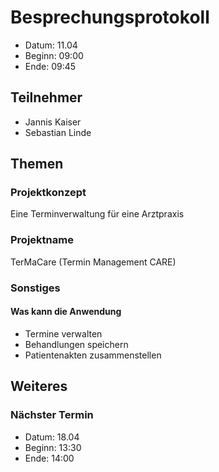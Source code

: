 # Besprechungsprotokoll

- Datum: 11.04
- Beginn: 09:00
- Ende: 09:45

## Teilnehmer

- Jannis Kaiser
- Sebastian Linde

## Themen

### Projektkonzept

Eine Terminverwaltung für eine Arztpraxis

### Projektname

TerMaCare (Termin Management CARE)

### Sonstiges

#### Was kann die Anwendung

- Termine verwalten
- Behandlungen speichern
- Patientenakten zusammenstellen

## Weiteres

### Nächster Termin

- Datum: 18.04
- Beginn: 13:30
- Ende: 14:00
